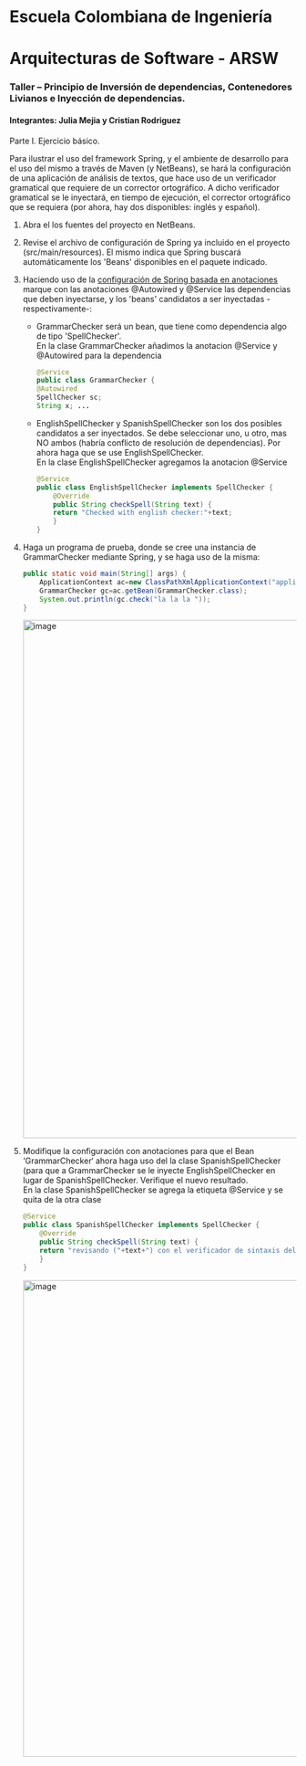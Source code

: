 # Escuela Colombiana de Ingeniería
# Arquitecturas de Software - ARSW
### Taller – Principio de Inversión de dependencias, Contenedores Livianos e Inyección de dependencias.
#### Integrantes: Julia Mejia y Cristian Rodriguez  

Parte I. Ejercicio básico.

Para ilustrar el uso del framework Spring, y el ambiente de desarrollo para el uso del mismo a través de Maven (y NetBeans), se hará la configuración de una aplicación de análisis de textos, que hace uso de un verificador gramatical que requiere de un corrector ortográfico. A dicho verificador gramatical se le inyectará, en tiempo de ejecución, el corrector ortográfico que se requiera (por ahora, hay dos disponibles: inglés y español).

1. Abra el los fuentes del proyecto en NetBeans.

2. Revise el archivo de configuración de Spring ya incluido en el proyecto (src/main/resources). El mismo indica que Spring buscará automáticamente los 'Beans' disponibles en el paquete indicado.

3. Haciendo uso de la [configuración de Spring basada en anotaciones](https://docs.spring.io/spring-boot/docs/current/reference/html/using-boot-spring-beans-and-dependency-injection.html) marque con las anotaciones @Autowired y @Service las dependencias que deben inyectarse, y los 'beans' candidatos a ser inyectadas -respectivamente-:

	* GrammarChecker será un bean, que tiene como dependencia algo de tipo 'SpellChecker'.  
	En la clase GrammarChecker añadimos la anotacion @Service y @Autowired para la dependencia 

		```java
		@Service
		public class GrammarChecker {
		@Autowired
		SpellChecker sc;
		String x; ...
		```

	* EnglishSpellChecker y SpanishSpellChecker son los dos posibles candidatos a ser inyectados. Se debe seleccionar uno, u otro, mas NO ambos (habría conflicto de resolución de dependencias). Por ahora haga que se use EnglishSpellChecker.  
	En la clase EnglishSpellChecker agregamos la anotacion @Service

		```java
		@Service
		public class EnglishSpellChecker implements SpellChecker {
			@Override
			public String checkSpell(String text) {		
			return "Checked with english checker:"+text;
			}
		}
		```
		
 
 4. Haga un programa de prueba, donde se cree una instancia de GrammarChecker mediante Spring, y se haga uso de la misma:

	```java
	public static void main(String[] args) {
		ApplicationContext ac=new ClassPathXmlApplicationContext("applicationContext.xml");
		GrammarChecker gc=ac.getBean(GrammarChecker.class);
		System.out.println(gc.check("la la la "));
	}
	```

 	<img width="908" alt="image" src="https://github.com/juliamejia/Spring_LightweightCont_Annotation-DI_Example/assets/98657146/29ee2d32-4474-4a50-837d-34e9bc18f17d">  

	
 5. Modifique la configuración con anotaciones para que el Bean ‘GrammarChecker‘ ahora haga uso del  la clase SpanishSpellChecker (para que a GrammarChecker se le inyecte EnglishSpellChecker en lugar de  SpanishSpellChecker. Verifique el nuevo resultado.  
   	En la clase SpanishSpellChecker se agrega la etiqueta @Service y se quita de la otra clase  
  	
  	```java
	@Service
	public class SpanishSpellChecker implements SpellChecker {
		@Override
		public String checkSpell(String text) {
		return "revisando ("+text+") con el verificador de sintaxis del espanol";  
		}
	}
	```

   	<img width="835" alt="image" src="https://github.com/juliamejia/Spring_LightweightCont_Annotation-DI_Example/assets/98657146/08acd07b-7b24-4a83-997b-9101c42ab47b">


  	

